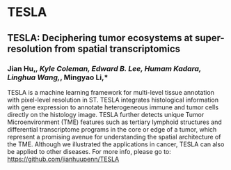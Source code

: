 # TESLA

## TESLA: Deciphering tumor ecosystems at super-resolution from spatial transcriptomics

### Jian Hu,*, Kyle Coleman, Edward B. Lee, Humam Kadara, Linghua Wang,*,  Mingyao Li,*

TESLA is a machine learning framework for multi-level tissue annotation with pixel-level resolution in ST. TESLA integrates histological information with gene expression to annotate heterogeneous immune and tumor cells directly on the histology image. TESLA further detects unique Tumor Microenvironment (TME) features such as tertiary lymphoid structures and differential transcriptome programs in the core or edge of a tumor, which represent a promising avenue for understanding the spatial architecture of the TME. Although we illustrated the applications in cancer, TESLA can also be applied to other diseases. 
For more info, please go to: 
https://github.com/jianhuupenn/TESLA